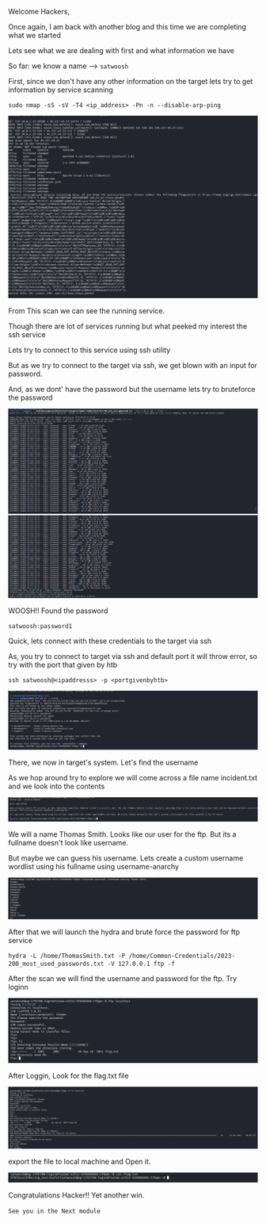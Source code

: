Welcome Hackers, 

Once again, I am back with another blog and this time we are completing what we started 

Lets see what we are dealing with first and what information we have

So far: we know a name --> `satwoosh`

First, since we don't have any other information on the target lets try to get information by service scanning

```
sudo nmap -sS -sV -T4 <ip_address> -Pn -n --disable-arp-ping 
```
![alt text](/Login-Brute-Forcing/assets/skill-assessment2/2.png)

From This scan we can see the running service.

Though there are lot of services running but what peeked my interest the ssh service

Lets try to connect to this service using ssh utility

But as we try to connect to the target via ssh, we get blown with an input for password. 

And, as we dont' have the password but the username lets try to bruteforce the password

![alt text](/Login-Brute-Forcing/assets/skill-assessment2/3.png)
![alt text](/Login-Brute-Forcing/assets/skill-assessment2/4.png)

WOOSH!! Found the password

```
satwoosh:password1
```

Quick, lets connect with these credentials to the target via ssh

As, you try to connect to target via ssh and default port it will throw error, so try with the port that given by htb

```
ssh satwoosh@<ipaddresss> -p <portgivenbyhtb>
```

![alt text](/Login-Brute-Forcing/assets/skill-assessment2/5.png)

There, we now in target's system. Let's find the username 

As we hop around try to explore we will come across a file name incident.txt and we look into the contents

![alt text](/Login-Brute-Forcing/assets/skill-assessment2/6.png)


We will a name Thomas Smith. Looks like our user for the ftp. But its a fullname doesn't look like username. 

But maybe we can guess his username. Lets create a custom username wordlist using his fullname using username-anarchy

![alt text](/Login-Brute-Forcing/assets/skill-assessment2/7.png)

After that we will launch the hydra and brute force the password for ftp service

```
hydra -L /home/ThomasSmith.txt -P /home/Common-Credentials/2023-200_most_used_passwords.txt -V 127.0.0.1 ftp -f
```
After the scan we will find the username and password for the ftp. Try loginn 

![alt text](/Login-Brute-Forcing/assets/skill-assessment2/8.png)

After Loggin, Look for the flag.txt file

![alt text](/Login-Brute-Forcing/assets/skill-assessment2/8.1.png)

export the file to local machine and Open it.

![alt text](/Login-Brute-Forcing/assets/skill-assessment2/9.png)

Congratulations Hacker!! Yet another win. 


`See you in the Next module`



